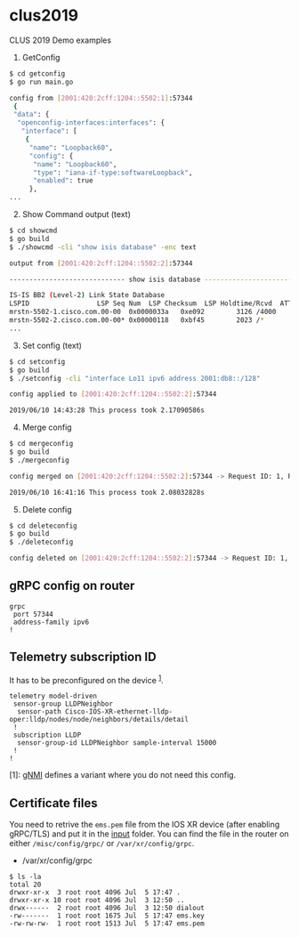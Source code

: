 # clus2019

CLUS 2019 Demo examples

1. GetConfig

```bash
$ cd getconfig
$ go run main.go

config from [2001:420:2cff:1204::5502:1]:57344
 {
 "data": {
  "openconfig-interfaces:interfaces": {
   "interface": [
    {
     "name": "Loopback60",
     "config": {
      "name": "Loopback60",
      "type": "iana-if-type:softwareLoopback",
      "enabled": true
     },
...
```

2. Show Command output (text)

```bash
$ cd showcmd
$ go build
$ ./showcmd -cli "show isis database" -enc text

output from [2001:420:2cff:1204::5502:2]:57344

----------------------------- show isis database ------------------------------

IS-IS BB2 (Level-2) Link State Database
LSPID                 LSP Seq Num  LSP Checksum  LSP Holdtime/Rcvd  ATT/P/OL
mrstn-5502-1.cisco.com.00-00  0x0000033a   0xe092        3126 /4000         0/0/0
mrstn-5502-2.cisco.com.00-00* 0x00000118   0xbf45        2023 /*            0/0/0
...
```

3. Set config (text)

```bash
$ cd setconfig
$ go build
$ ./setconfig -cli "interface Lo11 ipv6 address 2001:db8::/128"

config applied to [2001:420:2cff:1204::5502:2]:57344

2019/06/10 14:43:28 This process took 2.17090586s
```

4. Merge config

```bash
$ cd mergeconfig
$ go build
$ ./mergeconfig

config merged on [2001:420:2cff:1204::5502:2]:57344 -> Request ID: 1, Response ID: 1

2019/06/10 16:41:16 This process took 2.08032828s
```

5. Delete config

```bash
$ cd deleteconfig
$ go build
$ ./deleteconfig

config deleted on [2001:420:2cff:1204::5502:2]:57344 -> Request ID: 1, Response ID: 1
```

## gRPC config on router

```
grpc
 port 57344
 address-family ipv6
!
```

## Telemetry subscription ID 

It has to be preconfigured on the device <sup>[1](#myfootnote1)</sup>.

```
telemetry model-driven
 sensor-group LLDPNeighbor
  sensor-path Cisco-IOS-XR-ethernet-lldp-oper:lldp/nodes/node/neighbors/details/detail
 !
 subscription LLDP
  sensor-group-id LLDPNeighbor sample-interval 15000
 !
!
```

<a name="myfootnote1">[1]</a>: [gNMI](https://github.com/openconfig/reference/blob/master/rpc/gnmi/gnmi.proto) defines a variant where you do not need this config.

## Certificate files

You need to retrive the `ems.pem` file from the IOS XR device (after enabling gRPC/TLS) and put it in the [input](example/input) folder. You can find the file in the router on either `/misc/config/grpc/` or `/var/xr/config/grpc`.

- /var/xr/config/grpc

```console
$ ls -la
total 20
drwxr-xr-x  3 root root 4096 Jul  5 17:47 .
drwxr-xr-x 10 root root 4096 Jul  3 12:50 ..
drwx------  2 root root 4096 Jul  3 12:50 dialout
-rw-------  1 root root 1675 Jul  5 17:47 ems.key
-rw-rw-rw-  1 root root 1513 Jul  5 17:47 ems.pem
```
